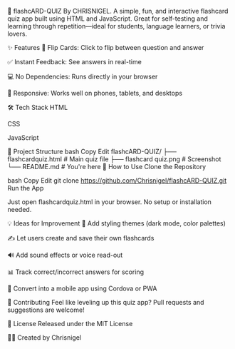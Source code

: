 🧠 flashcARD-QUIZ
By CHRISNIGEL.
A simple, fun, and interactive flashcard quiz app built using HTML and JavaScript. Great for self-testing and learning through repetition—ideal for students, language learners, or trivia lovers.


✨ Features
🔄 Flip Cards: Click to flip between question and answer

✅ Instant Feedback: See answers in real-time

💻 No Dependencies: Runs directly in your browser

📱 Responsive: Works well on phones, tablets, and desktops

🛠️ Tech Stack
HTML

CSS

JavaScript

📁 Project Structure
bash
Copy
Edit
flashcARD-QUIZ/
├── flashcardquiz.html        # Main quiz file
├── flashcard quiz.png        # Screenshot
└── README.md                 # You're here
🚀 How to Use
Clone the Repository

bash
Copy
Edit
git clone https://github.com/Chrisnigel/flashcARD-QUIZ.git
Run the App

Just open flashcardquiz.html in your browser. No setup or installation needed.

💡 Ideas for Improvement
🎨 Add styling themes (dark mode, color palettes)

✍️ Let users create and save their own flashcards

🔊 Add sound effects or voice read-out

📊 Track correct/incorrect answers for scoring

📱 Convert into a mobile app using Cordova or PWA

🙌 Contributing
Feel like leveling up this quiz app? Pull requests and suggestions are welcome!

📜 License
Released under the MIT License

👨‍💻 Created by Chrisnigel
